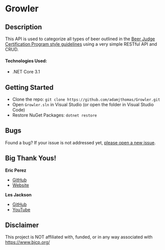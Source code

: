# Growler

## Description
This API is used to categorize all types of beer outlined in the [Beer Judge Certification Program style guidelines](https://www.bjcp.org/) using a very simple RESTful API and CRUD.

#### Technologies Used:
- .NET Core 3.1

## Getting Started
- Clone the repo: `git clone https://github.com/adamjthomas/Growler.git`
- Open `Growler.sln` in Visual Studio (or open the folder in Visual Studio Code)
- Restore NuGet Packages: `dotnet restore`

## Bugs
Found a bug? If your issue is not addressed yet, [please open a new issue](https://github.com/adamjthomas/Growler/issues/new).

## Big Thank Yous!
**Eric Perez**
- [GitHub](https://github.com/epdsn)
- [Website](http://ericperezdev.com/)

**Les Jackson**
- [GitHub](https://github.com/binarythistle)
- [YouTube](https://youtube.com/channel/UCIMRGVXufHT69s1uaHHYJIA)

## Disclaimer
This project is NOT affiliated with, funded, or in any way associated with https://www.bjcp.org/
